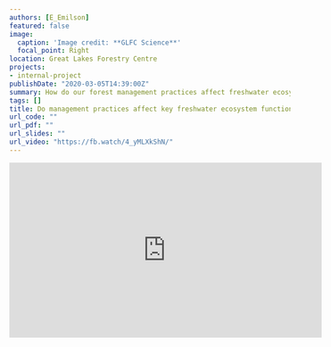```yaml
---
authors: [E_Emilson]
featured: false
image:
  caption: 'Image credit: **GLFC Science**'
  focal_point: Right
location: Great Lakes Forestry Centre
projects:
- internal-project
publishDate: "2020-03-05T14:39:00Z"
summary: How do our forest management practices affect freshwater ecosystem functions, and how do we determine these influences?
tags: []
title: Do management practices affect key freshwater ecosystem functions in forested landscapes?
url_code: ""
url_pdf: ""
url_slides: ""
url_video: "https://fb.watch/4_yMLXkShN/"
---
```


<p align="center">
<iframe src="https://www.facebook.com/plugins/video.php?height=314&href=https%3A%2F%2Fwww.facebook.com%2FGLFC.CFS%2Fvideos%2F387758542213546%2F&show_text=false&width=560" width="560" height="314" style="border:none;overflow:hidden" scrolling="no" frameborder="0" allowfullscreen="true" allow="autoplay; clipboard-write; encrypted-media; picture-in-picture; web-share" allowFullScreen="true"></iframe></p>